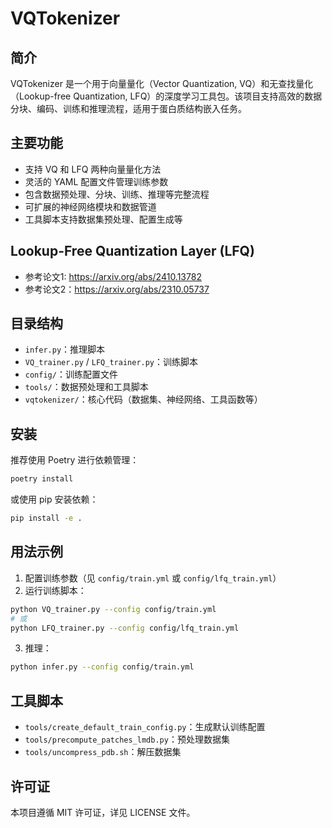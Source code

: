 # VQTokenizer

## 简介
VQTokenizer 是一个用于向量量化（Vector Quantization, VQ）和无查找量化（Lookup-free Quantization, LFQ）的深度学习工具包。该项目支持高效的数据分块、编码、训练和推理流程，适用于蛋白质结构嵌入任务。

## 主要功能
- 支持 VQ 和 LFQ 两种向量量化方法
- 灵活的 YAML 配置文件管理训练参数
- 包含数据预处理、分块、训练、推理等完整流程
- 可扩展的神经网络模块和数据管道
- 工具脚本支持数据集预处理、配置生成等

## Lookup-Free Quantization Layer (LFQ)
- 参考论文1: https://arxiv.org/abs/2410.13782
- 参考论文2：https://arxiv.org/abs/2310.05737

## 目录结构
- `infer.py`：推理脚本
- `VQ_trainer.py` / `LFQ_trainer.py`：训练脚本
- `config/`：训练配置文件
- `tools/`：数据预处理和工具脚本
- `vqtokenizer/`：核心代码（数据集、神经网络、工具函数等）

## 安装
推荐使用 Poetry 进行依赖管理：

```bash
poetry install
```

或使用 pip 安装依赖：

```bash
pip install -e .
```

## 用法示例
1. 配置训练参数（见 `config/train.yml` 或 `config/lfq_train.yml`）
2. 运行训练脚本：

```bash
python VQ_trainer.py --config config/train.yml
# 或
python LFQ_trainer.py --config config/lfq_train.yml
```

3. 推理：

```bash
python infer.py --config config/train.yml
```

## 工具脚本
- `tools/create_default_train_config.py`：生成默认训练配置
- `tools/precompute_patches_lmdb.py`：预处理数据集
- `tools/uncompress_pdb.sh`：解压数据集

## 许可证
本项目遵循 MIT 许可证，详见 LICENSE 文件。
